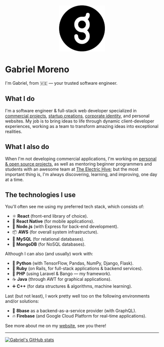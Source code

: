 <p align="center">
  <img src=".github/icon.png" height="150">
</p>

# Gabriel Moreno

I'm Gabriel, from 🇻🇪 &mdash; your trusted software engineer.

## What I do

I'm a software engineer & full-stack web developer specialized in <u>commercial projects</u>, <u>startup creations</u>, <u>corporate identity</u>, and personal websites. My job is to bring ideas to life through dynamic client-developer experiences, working as a team to transform amazing ideas into exceptional realities.

## What I also do

When I'm not developing commercial applications, I'm working on <u>personal & open source projects</u>, as well as mentoring beginner programmers and students with an awesome team at <u>The Electric Hive</u>; but the most important thing is, I'm always discovering, learning, and improving, one day at a time.

## The technologies I use

You'll often see me using my preferred tech stack, which consists of:

- ⚛️ **React** (front-end library of choice).
- 📱 **React Native** (for mobile applications).
- 🐝 **Node.js** (with Express for back-end development).
- 📦 **AWS** (for overall system infrastructure).
- 🐬 **MySQL** (for relational databases).
- 🍃 **MongoDB** (for NoSQL databases).

Although I can also (and usually) work with:

- 🐍 **Python** (with TensorFlow, Pandas, NumPy, Django, Flask).
- 💎 **Ruby** (on Rails, for full-stack applications & backend services).
- 🐘 **PHP** (using Laravel & Bango — my framework).
- ☕️ **Java** (through AWT for graphical applications).
- ➕ **C++** (for data structures & algorithms, machine learning).

Last (but not least), I work pretty well too on the following environments and/or solutions:

- 🎱 **8base** as a backend-as-a-service provider (with GraphQL).
- 🔥 **Firebase** (and Google Cloud Platform for real-time applications).

See more about me on my [website](https://gantoreno.com), see you there!

<hr />

[![Gabriel's GitHub stats](https://github-readme-stats.vercel.app/api?username=gantoreno)](https://github.com/anuraghazra/github-readme-stats)
